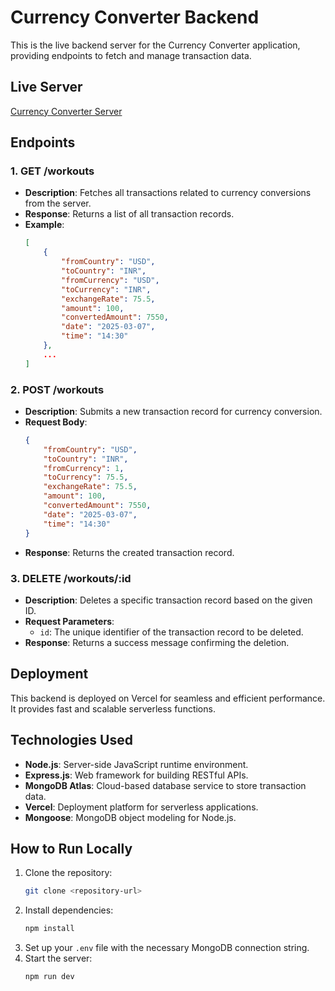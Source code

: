 # Currency Converter Backend

This is the live backend server for the Currency Converter application, providing endpoints to fetch and manage transaction data.

## Live Server

[Currency Converter Server](https://currency-converter-backend-vercel-fix.vercel.app/api/)

## Endpoints

### 1. **GET /workouts**

- **Description**: Fetches all transactions related to currency conversions from the server.
- **Response**: Returns a list of all transaction records.
- **Example**:
    ```json
    [
        {
            "fromCountry": "USD",
            "toCountry": "INR",
            "fromCurrency": "USD",
            "toCurrency": "INR",
            "exchangeRate": 75.5,
            "amount": 100,
            "convertedAmount": 7550,
            "date": "2025-03-07",
            "time": "14:30"
        },
        ...
    ]
    ```

### 2. **POST /workouts**

- **Description**: Submits a new transaction record for currency conversion.
- **Request Body**:
    ```json
    {
        "fromCountry": "USD",
        "toCountry": "INR",
        "fromCurrency": 1,
        "toCurrency": 75.5,
        "exchangeRate": 75.5,
        "amount": 100,
        "convertedAmount": 7550,
        "date": "2025-03-07",
        "time": "14:30"
    }
    ```
- **Response**: Returns the created transaction record.

### 3. **DELETE /workouts/:id**

- **Description**: Deletes a specific transaction record based on the given ID.
- **Request Parameters**:
    - `id`: The unique identifier of the transaction record to be deleted.
- **Response**: Returns a success message confirming the deletion.

## Deployment

This backend is deployed on Vercel for seamless and efficient performance. It provides fast and scalable serverless functions.

## Technologies Used

- **Node.js**: Server-side JavaScript runtime environment.
- **Express.js**: Web framework for building RESTful APIs.
- **MongoDB Atlas**: Cloud-based database service to store transaction data.
- **Vercel**: Deployment platform for serverless applications.
- **Mongoose**: MongoDB object modeling for Node.js.

## How to Run Locally

1. Clone the repository:
    ```bash
    git clone <repository-url>
    ```
2. Install dependencies:
    ```bash
    npm install
    ```
3. Set up your `.env` file with the necessary MongoDB connection string.
4. Start the server:
    ```bash
    npm run dev
    ```
